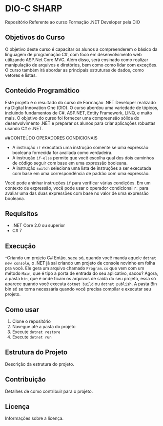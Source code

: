 # DIO-C SHARP
Repositório Referente ao curso Formação .NET Developer pela DIO
## Objetivos do Curso

O objetivo deste curso é capacitar os alunos a compreenderem o básico da linguagem de programação C#, com foco em desenvolvimento web utilizando ASP.Net Core MVC. Além disso, será ensinado como realizar manipulação de arquivos e diretórios, bem como como lidar com exceções. O curso também irá abordar as principais estruturas de dados, como vetores e listas.

## Conteúdo Programático

Este projeto é o resultado do curso de Formação .NET Developer realizado na Digital Innovation One (DIO). O curso abordou uma variedade de tópicos, incluindo fundamentos de C#, ASP.NET, Entity Framework, LINQ, e muito mais. O objetivo do curso foi fornecer uma compreensão sólida do desenvolvimento .NET e preparar os alunos para criar aplicações robustas usando C# e .NET.



##CONTEÚDO
OPERADORES CONDICIONAIS

- A instrução `if` executará uma instrução somente se uma expressão booleana fornecida for avaliada como verdadeira.
- A instrução `if-else` permite que você escolha qual dos dois caminhos de código seguir com base em uma expressão booleana.
- A instrução `switch` seleciona uma lista de instruções a ser executada com base em uma correspondência de padrão com uma expressão.

Você pode aninhar instruções `if` para verificar várias condições. Em um contexto de expressão, você pode usar o operador condicional `?:` para avaliar uma das duas expressões com base no valor de uma expressão booleana.

## Requisitos

- .NET Core 2.0 ou superior
- C# 7

## Execução
 -Criando um projeto C#
 Então, saca só, quando você manda aquele `dotnet new console`, 
 o .NET já sai criando um projeto de console novinho em folha pra você. 
 Ele gera um arquivo chamado `Program.cs` que vem com um método `Main`, 
 que é tipo a porta de entrada do seu aplicativo, sacou? Agora,
 a pasta `bin`, que é onde ficam os arquivos de saída do seu projeto, 
 essa só aparece quando você executa `dotnet build` ou `dotnet publish`.
 A pasta Bin bin só se torna necessária quando você precisa compilar e executar seu projeto.


## Como usar

1. Clone o repositório
2. Navegue até a pasta do projeto
3. Execute `dotnet restore`
4. Execute `dotnet run`

## Estrutura do Projeto

Descrição da estrutura do projeto.

## Contribuição

Detalhes de como contribuir para o projeto.

## Licença

Informações sobre a licença.

